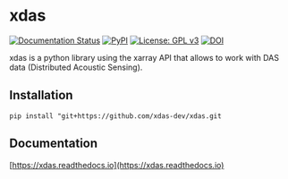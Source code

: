 # xdas

[![Documentation Status](https://readthedocs.org/projects/xdas/badge/?version=latest)](https://xdas.readthedocs.io/en/latest/?badge=latest)
[![PyPI](https://img.shields.io/pypi/v/xdas)](https://pypi.org/project/xdas/)
[![License: GPL v3](https://img.shields.io/badge/License-GPLv3-blue.svg)](https://www.gnu.org/licenses/gpl-3.0)
[![DOI](https://zenodo.org/badge/560867006.svg)](https://zenodo.org/badge/latestdoi/560867006)

xdas is a python library using the xarray API that allows to work with DAS data 
(Distributed Acoustic Sensing).

## Installation

    pip install "git+https://github.com/xdas-dev/xdas.git

## Documentation

[https://xdas.readthedocs.io](https://xdas.readthedocs.io)
